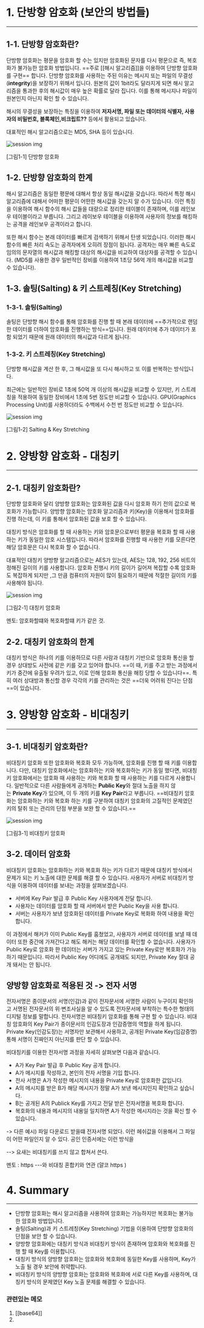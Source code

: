 # 1. 단방향 암호화 (보안의 방법들)

---

## 1-1. 단방향 암호화란?

단방향 암호화는 평문을 암호화 할 수는 있지만 암호화된 문자를 다시 평문으로 즉, 복호화가 불가능한 암호화 방법입니다. ==주로 [[해시 알고리즘]]을 이용하여 단방향 암호화를 구현== 합니다. 단방향 암호화를 사용하는 주된 이유는 메시지 또는 파일의 무결성(**integrity**)을 보장하기 위해서 입니다. 원본의 값이 1bit라도 달라지게 되면 해시 알고리즘을 통과한 후의 해시값이 매우 높은 확률로 달라 집니다. 이를 통해 메시지나 파일이 원본인지 아닌지 확인 할 수 있습니다.  
  

해시의 무결성을 보장하는 특징을 이용하여 **저자서명, 파일 또는 데이터의 식별자, 사용자의 비밀번호, 블록체인,비크립트??** 등에서 활용되고 있습니다.  
  

대표적인 해시 알고리즘으로는 MD5, SHA 등이 있습니다.

![session img](https://api-media-storage.s3.amazonaws.com/session-media/4bf34975e6ce4e65bba5503df88ce337?X-Amz-Algorithm=AWS4-HMAC-SHA256&X-Amz-Credential=ASIASTLUR2MMZC43PE67%2F20220808%2Fap-northeast-2%2Fs3%2Faws4_request&X-Amz-Date=20220808T012256Z&X-Amz-Expires=60&X-Amz-SignedHeaders=host&X-Amz-Security-Token=IQoJb3JpZ2luX2VjEKH%2F%2F%2F%2F%2F%2F%2F%2F%2F%2FwEaDmFwLW5vcnRoZWFzdC0yIkcwRQIgOSoXQOi0m8ZSCFnyww9KfU6KjeGFewb1EY1gN6Cd6bMCIQCC%2BWIbI0pSuaJ2EybmtBH6sE8t2uvGD8Kz9UTiQUKwRyr0Agj6%2F%2F%2F%2F%2F%2F%2F%2F%2F%2F8BEAQaDDE3OTAyMjQ1MTQ4MSIMoPtlM0I8YqeQ9pgnKsgC5WQ86Fts5%2Bbm6%2FbsP3sKzr7NLX%2FVtgbZWoKzBAqKkUTPZPr7GzUSZ0CAIZr0YI0N00gwzH0Zfpn%2F%2Fa5B%2BePOn1f8BzylYlyTcXr7w%2BnCEuTthMUQMXEcfmc0C3PqX3Tnbsm4q6mFk7oXsN6vGszWoXIdyx0iX4gh1%2BfJ1yqh52lbaHn2s2moOxr0uurjKNG%2BVwB3tVXy42mFBkGInaEP%2FCe29T2tmKDy8JBiuHOg9BHi9Z%2BWFI6LdU1kE20a5Dv5dQslCjA1QnSvjvvNcY5Qha2HR3EoyuRwwCegOx3rJkpyv9vlZtEddT%2BgdtOtsQSit%2BNi%2F%2Feq8EaHPQpSWpDBNDzcFeNyV4lxYODdMimQR68CsIlEtOtGnL0z%2Fb6duXpzR0fbzDSs0U5f4qQhEcmZFQ4AQYT3G%2FSBAKaBWWI44y16Adh6InNQ1TCbysGXBjqeAZgY%2FcjDlcbJFZiZGWR3DUhNoqFnLj4%2B5pvTZIdc1IA5acezCMsvTeI%2Bcyr1IohxT46T1eOBaaCtWjUQG4Q8Wec4Hjy8PiFoU5t7V5mgklnNF0S96D8ViXoE%2FnEvGo4fT9L9qTgDs8xJxF%2B8aXrc1Xrad%2FgPm%2BEnUTjl21uIXXC3aWjR7GesoDbpiwysHBIdt8pTEphZglVZqsadzu4a&X-Amz-Signature=acaf64bda812f5e213ce8b6db3114161393e61f5cec2fc120298caee282e8eb7)

[그림1-1] 단방향 암호화  
  

## 1-2. 단방향 암호화의 한계

해시 알고리즘은 동일한 평문에 대해서 항상 동일 해시값을 갖습니다. 따라서 특정 해시 알고리즘에 대해서 어떠한 평문이 어떤한 해시값을 갖는지 알 수가 있습니다. 이런 특징을 이용하여 해시 함수의 해시 값들을 대량으로 정리한 테이블이 존재하며, 이를 레인보우 테이블이라고 부릅니다. 그리고 레이보우 테이블을 이용하여 사용자의 정보를 해킹하는 공격을 레인보우 공격이라고 합니다.  
  

또한 해시 함수는 본래 데이터를 빠르게 검색하기 위해서 탄생 되었습니다. 이러한 해시 함수의 빠른 처리 속도는 공격자에게 오히려 장점이 됩니다. 공격자는 매우 빠른 속도로 임의의 문자열의 해시값과 해킹할 대상의 해시값을 비교하여 대상자를 공격할 수 있습니다. (MD5를 사용한 경우 일반적인 장비를 이용하여 1초당 56억 개의 해시값을 비교할 수 있습니다).

## 1-3. 솔팅(Salting) & 키 스트레칭(Key Stretching)

### 1-3-1. 솔팅(Salting)

솔팅은 단방향 해시 함수를 통해 암호화를 진행 할 때 본래 데이터에 ==추가적으로 랜덤한 데이터를 더하여 암호화를 진행하는 방식==입니다. 원래 데이터에 추가 데이터가 포함 되었기 때문에 원래 데이터의 해시값과 다르게 됩니다.  
  

### 1-3-2. 키 스트레칭(Key Stretching)

단방향 해시값을 계산 한 후, 그 해시값을 또 다시 해시하고 또 이를 반복하는 방식입니다.

최근에는 일반적인 장비로 1초에 50억 개 이상의 해시값을 비교할 수 있지만, 키 스트레칭을 적용하여 동일한 장비에서 1초에 5번 정도만 비교할 수 있습니다. GPU(Graphics Processing Unit)를 사용하더라도 수백에서 수천 번 정도만 비교할 수 있습니다.

![session img](https://api-media-storage.s3.amazonaws.com/session-media/1ba7779827db4929948aca3ec8985608?X-Amz-Algorithm=AWS4-HMAC-SHA256&X-Amz-Credential=ASIASTLUR2MMZC43PE67%2F20220808%2Fap-northeast-2%2Fs3%2Faws4_request&X-Amz-Date=20220808T012256Z&X-Amz-Expires=60&X-Amz-SignedHeaders=host&X-Amz-Security-Token=IQoJb3JpZ2luX2VjEKH%2F%2F%2F%2F%2F%2F%2F%2F%2F%2FwEaDmFwLW5vcnRoZWFzdC0yIkcwRQIgOSoXQOi0m8ZSCFnyww9KfU6KjeGFewb1EY1gN6Cd6bMCIQCC%2BWIbI0pSuaJ2EybmtBH6sE8t2uvGD8Kz9UTiQUKwRyr0Agj6%2F%2F%2F%2F%2F%2F%2F%2F%2F%2F8BEAQaDDE3OTAyMjQ1MTQ4MSIMoPtlM0I8YqeQ9pgnKsgC5WQ86Fts5%2Bbm6%2FbsP3sKzr7NLX%2FVtgbZWoKzBAqKkUTPZPr7GzUSZ0CAIZr0YI0N00gwzH0Zfpn%2F%2Fa5B%2BePOn1f8BzylYlyTcXr7w%2BnCEuTthMUQMXEcfmc0C3PqX3Tnbsm4q6mFk7oXsN6vGszWoXIdyx0iX4gh1%2BfJ1yqh52lbaHn2s2moOxr0uurjKNG%2BVwB3tVXy42mFBkGInaEP%2FCe29T2tmKDy8JBiuHOg9BHi9Z%2BWFI6LdU1kE20a5Dv5dQslCjA1QnSvjvvNcY5Qha2HR3EoyuRwwCegOx3rJkpyv9vlZtEddT%2BgdtOtsQSit%2BNi%2F%2Feq8EaHPQpSWpDBNDzcFeNyV4lxYODdMimQR68CsIlEtOtGnL0z%2Fb6duXpzR0fbzDSs0U5f4qQhEcmZFQ4AQYT3G%2FSBAKaBWWI44y16Adh6InNQ1TCbysGXBjqeAZgY%2FcjDlcbJFZiZGWR3DUhNoqFnLj4%2B5pvTZIdc1IA5acezCMsvTeI%2Bcyr1IohxT46T1eOBaaCtWjUQG4Q8Wec4Hjy8PiFoU5t7V5mgklnNF0S96D8ViXoE%2FnEvGo4fT9L9qTgDs8xJxF%2B8aXrc1Xrad%2FgPm%2BEnUTjl21uIXXC3aWjR7GesoDbpiwysHBIdt8pTEphZglVZqsadzu4a&X-Amz-Signature=4f77a0de7231f6efd987d29ed2c8ee35b933e18c4176d22f255b9d05b5f902a1)

[그림1-2] Salting & Key Stretching  
  

# 2. 양방향 암호화 - 대칭키

---

## 2-1. 대칭키 암호화란?

단방향 암호화와 달리 양방향 암호화는 암호화된 값을 다시 암호화 하기 전의 값으로 복호화가 가능합니다. 양방향 암호화는 암호화 알고리즘과 키(Key)을 이용해서 암호화를 진행 하는데, 이 키를 통해서 암호화된 값을 보호 할 수 있습니다.  
  

대칭키 방식은 암호화를 할 때 사용하는 키와 암호문으로부터 평문을 복호화 할 때 사용하는 키가 동일한 암호 시스템입니다. 따라서 암호화를 진행할 때 사용한 키를 모른다면 해당 암호문은 다시 복호화 할 수 없습니다.  
  

대표적인 대칭키 양방향 알고리즘으로는 AES가 있는데, AES는 128, 192, 256 비트의 정해진 길이의 키를 사용합니다. 암호화 진행시 키의 길이가 길어져 복잡할 수록 암호화도 복잡하게 되지만 ,그 만큼 컴퓨터의 자원이 많이 필요하기 때문에 적절한 길이의 키를 사용해야 됩니다.

![session img](https://api-media-storage.s3.amazonaws.com/session-media/54c11ea951704b4c8c7630b2305bed97?X-Amz-Algorithm=AWS4-HMAC-SHA256&X-Amz-Credential=ASIASTLUR2MMZC43PE67%2F20220808%2Fap-northeast-2%2Fs3%2Faws4_request&X-Amz-Date=20220808T012256Z&X-Amz-Expires=60&X-Amz-SignedHeaders=host&X-Amz-Security-Token=IQoJb3JpZ2luX2VjEKH%2F%2F%2F%2F%2F%2F%2F%2F%2F%2FwEaDmFwLW5vcnRoZWFzdC0yIkcwRQIgOSoXQOi0m8ZSCFnyww9KfU6KjeGFewb1EY1gN6Cd6bMCIQCC%2BWIbI0pSuaJ2EybmtBH6sE8t2uvGD8Kz9UTiQUKwRyr0Agj6%2F%2F%2F%2F%2F%2F%2F%2F%2F%2F8BEAQaDDE3OTAyMjQ1MTQ4MSIMoPtlM0I8YqeQ9pgnKsgC5WQ86Fts5%2Bbm6%2FbsP3sKzr7NLX%2FVtgbZWoKzBAqKkUTPZPr7GzUSZ0CAIZr0YI0N00gwzH0Zfpn%2F%2Fa5B%2BePOn1f8BzylYlyTcXr7w%2BnCEuTthMUQMXEcfmc0C3PqX3Tnbsm4q6mFk7oXsN6vGszWoXIdyx0iX4gh1%2BfJ1yqh52lbaHn2s2moOxr0uurjKNG%2BVwB3tVXy42mFBkGInaEP%2FCe29T2tmKDy8JBiuHOg9BHi9Z%2BWFI6LdU1kE20a5Dv5dQslCjA1QnSvjvvNcY5Qha2HR3EoyuRwwCegOx3rJkpyv9vlZtEddT%2BgdtOtsQSit%2BNi%2F%2Feq8EaHPQpSWpDBNDzcFeNyV4lxYODdMimQR68CsIlEtOtGnL0z%2Fb6duXpzR0fbzDSs0U5f4qQhEcmZFQ4AQYT3G%2FSBAKaBWWI44y16Adh6InNQ1TCbysGXBjqeAZgY%2FcjDlcbJFZiZGWR3DUhNoqFnLj4%2B5pvTZIdc1IA5acezCMsvTeI%2Bcyr1IohxT46T1eOBaaCtWjUQG4Q8Wec4Hjy8PiFoU5t7V5mgklnNF0S96D8ViXoE%2FnEvGo4fT9L9qTgDs8xJxF%2B8aXrc1Xrad%2FgPm%2BEnUTjl21uIXXC3aWjR7GesoDbpiwysHBIdt8pTEphZglVZqsadzu4a&X-Amz-Signature=f39ebc8b734c15f34e271abdf5b52cae1f536ef55f720f92120fecb0677a4663)

[그림2-1] 대칭키 암호화  
  
멘토: 암호화할떄와 복호화할떄 키가 같은 것. 

## 2-2. 대칭키 암호화의 한계

대칭키 방식은 하나의 키를 이용하므로 다른 사람과 대칭키 기반으로 암호화 통신을 할 경우 상대방도 사전에 같은 키를 갖고 있어야 합니다. ==이 때, 키를 주고 받는 과정에서 키가 중간에 유출될 우려가 있고, 이로 인해 암호화 통신을 해킹 당할 수 있습니다==. 특히 여러 상대방과 통신할 경우 각각의 키를 관리하는 것은 ==더욱 어려워 진다는 단점==이 있습니다.

# 3. 양방향 암호화 - 비대칭키

---

## 3-1. 비대칭키 암호화란?

비대칭키 암호화 또한 암호화와 복호화 모두 가능하며, 암호화를 진행 할 때 키를 이용합니다. 다만, 대칭키 암호화에서는 암호화하는 키와 복호화하는 키가 동일 했다면, 비대칭키 암호화에서는 암호화 때 사용하는 키와 복호화 할 때 사용하는 키를 다르게 사용합니다. 일반적으로 다른 사람들에게 공개하는 **Public Key**와 절대 노출을 하지 않는 **Private Key**가 있으며, 이 두 개의 키를 **Key Pair**라고 부릅니다. ==비대칭키 암호화는 암호화하는 키와 복호화 하는 키를 구분하여 대칭키 암호화의 고질적인 문제였던 키의 탈취 또는 관리의 단점 부분을 보완 할 수 있습니다.==

![session img](https://api-media-storage.s3.amazonaws.com/session-media/835aa488d119442f9b3a2cd98eadb942?X-Amz-Algorithm=AWS4-HMAC-SHA256&X-Amz-Credential=ASIASTLUR2MMZC43PE67%2F20220808%2Fap-northeast-2%2Fs3%2Faws4_request&X-Amz-Date=20220808T012256Z&X-Amz-Expires=60&X-Amz-SignedHeaders=host&X-Amz-Security-Token=IQoJb3JpZ2luX2VjEKH%2F%2F%2F%2F%2F%2F%2F%2F%2F%2FwEaDmFwLW5vcnRoZWFzdC0yIkcwRQIgOSoXQOi0m8ZSCFnyww9KfU6KjeGFewb1EY1gN6Cd6bMCIQCC%2BWIbI0pSuaJ2EybmtBH6sE8t2uvGD8Kz9UTiQUKwRyr0Agj6%2F%2F%2F%2F%2F%2F%2F%2F%2F%2F8BEAQaDDE3OTAyMjQ1MTQ4MSIMoPtlM0I8YqeQ9pgnKsgC5WQ86Fts5%2Bbm6%2FbsP3sKzr7NLX%2FVtgbZWoKzBAqKkUTPZPr7GzUSZ0CAIZr0YI0N00gwzH0Zfpn%2F%2Fa5B%2BePOn1f8BzylYlyTcXr7w%2BnCEuTthMUQMXEcfmc0C3PqX3Tnbsm4q6mFk7oXsN6vGszWoXIdyx0iX4gh1%2BfJ1yqh52lbaHn2s2moOxr0uurjKNG%2BVwB3tVXy42mFBkGInaEP%2FCe29T2tmKDy8JBiuHOg9BHi9Z%2BWFI6LdU1kE20a5Dv5dQslCjA1QnSvjvvNcY5Qha2HR3EoyuRwwCegOx3rJkpyv9vlZtEddT%2BgdtOtsQSit%2BNi%2F%2Feq8EaHPQpSWpDBNDzcFeNyV4lxYODdMimQR68CsIlEtOtGnL0z%2Fb6duXpzR0fbzDSs0U5f4qQhEcmZFQ4AQYT3G%2FSBAKaBWWI44y16Adh6InNQ1TCbysGXBjqeAZgY%2FcjDlcbJFZiZGWR3DUhNoqFnLj4%2B5pvTZIdc1IA5acezCMsvTeI%2Bcyr1IohxT46T1eOBaaCtWjUQG4Q8Wec4Hjy8PiFoU5t7V5mgklnNF0S96D8ViXoE%2FnEvGo4fT9L9qTgDs8xJxF%2B8aXrc1Xrad%2FgPm%2BEnUTjl21uIXXC3aWjR7GesoDbpiwysHBIdt8pTEphZglVZqsadzu4a&X-Amz-Signature=1f4f1c8a430e6f0e264f89f78b50067da84f8af24f8b1818325a8c36a865cf22)

[그림3-1] 비대칭키 암호화  
  

## 3-2. 데이터 암호화

비대칭키 암호화는 암호화하는 키와 복호화 하는 키가 다르기 때문에 대칭키 방식에서 문제가 되는 키 노출에 대한 문제를 해결 할 수 있습니다. 사용자가 서버로 비대칭키 방식을 이용하여 데이터를 보내는 과정을 살펴보겠습니다.

-   서버에 Key Pair 발급 후 Public Key 사용자에게 전달 합니다.
-   사용자는 데이터를 암호화 할 때 서버에서 받은 Public Key을 사용 합니다.
-   서버는 사용자가 보낸 암호화된 데이터를 Private Key로 복화화 하여 내용을 확인 합니다.

이 과정에서 해커가 이미 Public Key를 훔쳤었고, 사용자가 서버로 데이터를 보낼 때 데이터 또한 중간에 가져간다고 해도 해커는 해당 데이터를 확인할 수 없습니다. 사용자가 Public Key로 암호화 한 데이터는 서버가 가지고 있는 Private Key로만 복호화가 가능하기 때문입니다. 따라서 Public Key 어디에도 공개돼도 되지만, Private Key 절대 공개 돼서는 안 됩니다.

##  양방향 암호화로 적용된 것 ->  전자 서명

전자서명은 종이문서의 서명(인감)과 같이 전자문서에 서명한 사람이 누구이지 확인하고 서명된 전자문서의 위·변조사실을 알 수 있도록 전자문서에 부착하는 특수한 형태의 디지털 정보를 말합니다. 전자서명은 비대칭키 암호화를 통해 구현 할 수 있습니다. 비대칭 암호화의 Key Pair가 종이문서의 인감도장과 인감증명의 역할을 하게 됩니다. Private Key(인감도장)는 서명자만 보관해서 사용하고, 공개된 Private Key(임감증명) 통해 서명이 진짜인지 아닌지를 판단 할 수 있습니다.  


비대칭키를 이용한 전자서명 과정을 자세히 살펴보면 다음과 같습니다.

-   A가 Key Pair 발급 후 Public Key 공개 합니다.
-   A가 메시지를 작성하고, 본인의 전자 서명을 기입 합니다.
-   전사 서명은 A가 작성한 메시지의 내용을 Private Key로 암호화한 값입니다.
-   A의 메시지를 받은 B가 해당 메시지가 정말 A가 보낸 메시지인지 확인하고 싶습니다.
-   B는 공개된 A의 Publick Key를 가지고 전달 받은 전자서명을 복호화 합니다.
-   복호화의 내용과 메시지의 내용일 일치하면 A가 작성한 메시지라는 것을 확신 할 수 있습니다.

-> 다른 예시) 파일 다운로드 받을떄 전자서명 되었다. 이런 헤쉬값을 이용해서 그 파일이 어떤 파일인지 알 수 있다. 공인 인증서에는 이런 방식을



--> 요새는 비대칭키를 쓰지 않고 합쳐서 쓴다.


멘토 : https ---와 비대칭 혼합키와 연관 (얄코 https )

# 4. Summary

---

-   단방향 암호화는 해시 알고리즘을 사용하여 암호화는 가능하지만 복호화는 불가능한 암호화 방법입니다.
-   솔팅(Salting)과 키 스트레칭(Key Stretching) 기법을 이용하여 단방향 암호화의 단점을 보안 할 수 있습니다.
-   양방향 암호화에는 대칭키 방식과 비대칭키 방식이 존재하며 암호화와 복호화를 진행 할 때 Key를 이용합니다.
-   대칭키 방식의 양방향 암호화는 암호화와 복호화에 동일한 Key를 사용하며, Key가 노출 될 경우 보안에 취약합니다.
-   비대칭키 방식의 양방향 암호화는 암호화와 복호화에 서로 다른 Key를 사용하며, 대칭키 방식의 문제였던 Key 노출 문제를 해결할 수 있습니다.


### 관련있는 메모
1. [[base64]]
2. 